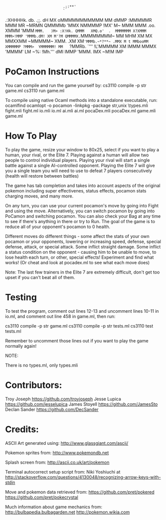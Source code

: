 
                              .;:**'
                              `
  .:XHHHHk.              db.   .;;.     dH  MX
oMMMMMMMMMMM        MM  dMMP :MMMMMR   MMM  MR      ~MRMN
QMMMMb  'MMX        NMMMMP !MX'  M~   MMM MMM  .oo. XMMM 'MMM
  `MMM.   )M> :X!Hk. QMMM   XMQ.o'  .  MMMMMMM X?XMMM MMM>!MMP
   'MMMb.dM! XM M'?M QMMMMX.`MMMMMMMM~ MM MHM XM    MX MMXXMM
    ~MMMMM~ XMM. .XM XM`'MMMb.~*?**~ .MMX M t MMbooMM XMMMMMP
     ?MMM>  YMMMMMM! MM   `?MMRb.    `'''   !L'MMMMM XM IMMM
      MMMX   'MMMM'  LM       ~%:           !Mh.''' dMI IMMP
      'MMM.                                             IMX
       ~M!M                                             IMP




# PoCamon Instructions

You can compile and run the game yourself by:
cs3110 compile -p str game.ml
cs3110 run game.ml

To compile using native Ocaml methods into a standalone executable, run:
ocamlfind ocamlopt -o pocamon -linkpkg \-package str,unix \types.mli fight.mli fight.ml io.mli io.ml ai.mli ai.ml pocaDex.mli pocaDex.ml game.mli game.ml


# How To Play


To play the game, resize your window to 80x25, select if you want to play
a human, your rival, or the Elite 7. Playing against a human will allow two
people to control individual players. Playing your rival will start a single
battle against a single AI-controlled opponent. Playing the Elite 7 will give
you a single team you will need to use to defeat 7 players consecutively (health
will restore between battles)

The game has tab completion and takes into account aspects of the original
pokemon including super effectivenes, status effects, pocamon stats charging
moves, and many more.

On any turn, you can use your current pocamon's move by going into Fight
and using the move. Alternatively, you can switch pocamon by going into
PoCamon and switching pocamon. You can also check your Bag at any time
to see if there's anything in there or try to Run. The goal of the game
is to reduce all of your opponent's pocamon to 0 health.

Different moves do different things - some affect the stats of your own pocamon
or your opponents, lowering or increasing speed, defense, special defense,
attack, or special attack. Some inflict straight damage. Some inflict a status
condition on the opponent - causing him to be unable to move, to lose health
each turn, or other, special effects! Experiment and find what works! (Or cheat
and look at pocadex.ml to see what each move does)

Note: The last few trainers in the Elite 7 are extremely difficult, don't get
too upset if you can't beat all of them.

# Testing


To test the program, comment out lines 12-13 and uncomment lines 10-11 in io.ml,
and comment out line 458 in game.ml, then run:

cs3110 compile -p str game.ml
cs3110 compile -p str tests.ml
cs3110 test tests.ml

Remember to uncomment those lines out if you want to play the game normally
again!

NOTE:

There is no types.ml, only types.mli

# Contributors:
Troy Joseph https://github.com/troyjoseph
Jesse Lupica https://github.com/jesselupica
James Stoyell https://github.com/JamesSto
Declan Sander https://github.com/DecSander


# Credits:

ASCII Art generated using: http://www.glassgiant.com/ascii/

Pokemon sprites from: http://www.pokemondb.net

Splash screen from: http://ascii.co.uk/art/pokemon

Terminal autocorrect setup script from: Niki Yoshiuchi at
  http://stackoverflow.com/questions/4130048/recognizing-arrow-keys-with-stdin

Move and pokemon data retrieved from:
  https://github.com/pret/pokered
  https://github.com/pret/pokecrystal

Much information about game mechanics from:
  http://bulbapedia.bulbagarden.net
  http://pokemon.wikia.com

